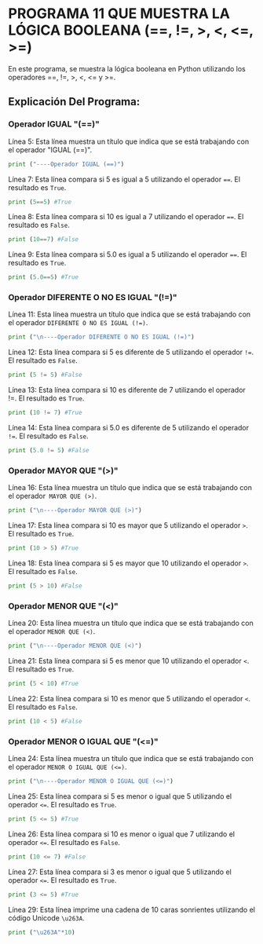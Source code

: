 # PROGRAMA 11 QUE MUESTRA LA LÓGICA BOOLEANA (==, !=, >, <, <=, >=)
En este programa, se muestra la lógica booleana en Python utilizando los operadores ==, !=, >, <, <= y >=.
## Explicación Del Programa:

### Operador IGUAL "(==)"

Línea 5: Esta línea muestra un título que indica que se está trabajando con el operador "IGUAL (==)".

```python
print ("----Operador IGUAL (==)")
```

Línea 7: Esta línea compara si 5 es igual a 5 utilizando el operador `==`. El resultado es `True`.

```python
print (5==5) #True
```

Línea 8: Esta línea compara si 10 es igual a 7 utilizando el operador `==`. El resultado es `False`.

```python
print (10==7) #False
```
 
Línea 9: Esta línea compara si 5.0 es igual a 5 utilizando el operador `==`. El resultado es `True`.

```python
print (5.0==5) #True
```

### Operador DIFERENTE O NO ES IGUAL "(!=)"

Línea 11: Esta línea muestra un título que indica que se está trabajando con el operador `DIFERENTE O NO ES IGUAL (!=)`.

```python
print ("\n----Operador DIFERENTE O NO ES IGUAL (!=)")
```

Línea 12: Esta línea compara si 5 es diferente de 5 utilizando el operador `!=`. El resultado es `False`.

```python
print (5 != 5) #False
```

Línea 13: Esta línea compara si 10 es diferente de 7 utilizando el operador !=. El resultado es `True`.

```python
print (10 != 7) #True
```

Línea 14: Esta línea compara si 5.0 es diferente de 5 utilizando el operador `!=`. El resultado es `False`.

```python
print (5.0 != 5) #False
```

### Operador MAYOR QUE "(>)"

Línea 16: Esta línea muestra un título que indica que se está trabajando con el operador` MAYOR QUE (>)`.

```python
print ("\n----Operador MAYOR QUE (>)")
```

Línea 17: Esta línea compara si 10 es mayor que 5 utilizando el operador `>`. El resultado es `True`.

```python
print (10 > 5) #True
```

Línea 18: Esta línea compara si 5 es mayor que 10 utilizando el operador `>`. El resultado es `False`.

```python
print (5 > 10) #False
```

### Operador MENOR QUE "(<)"
Línea 20: Esta línea muestra un título que indica que se está trabajando con el operador `MENOR QUE (<)`.

```python
print ("\n----Operador MENOR QUE (<)")
```

Línea 21: Esta línea compara si 5 es menor que 10 utilizando el operador `<`. El resultado es `True`.

```python
print (5 < 10) #True
```

Línea 22: Esta línea compara si 10 es menor que 5 utilizando el operador `<`. El resultado es `False`.

```python
print (10 < 5) #False
```

### Operador MENOR O IGUAL QUE "(<=)"
Línea 24: Esta línea muestra un título que indica que se está trabajando con el operador `MENOR O IGUAL QUE (<=)`.

```python
print ("\n----Operador MENOR O IGUAL QUE (<=)")
```

Línea 25: Esta línea compara si 5 es menor o igual que 5 utilizando el operador `<=`. El resultado es `True`.

```python
print (5 <= 5) #True
```

Línea 26: Esta línea compara si 10 es menor o igual que 7 utilizando el operador `<=`. El resultado es `False`.

```python
print (10 <= 7) #False
```

Línea 27: Esta línea compara si 3 es menor o igual que 5 utilizando el operador `<=`. El resultado es `True`.

```python
print (3 <= 5) #True
```

Línea 29: Esta línea imprime una cadena de 10 caras sonrientes utilizando el código Unicode `\u263A`.

```python
print ("\u263A"*10)
```

